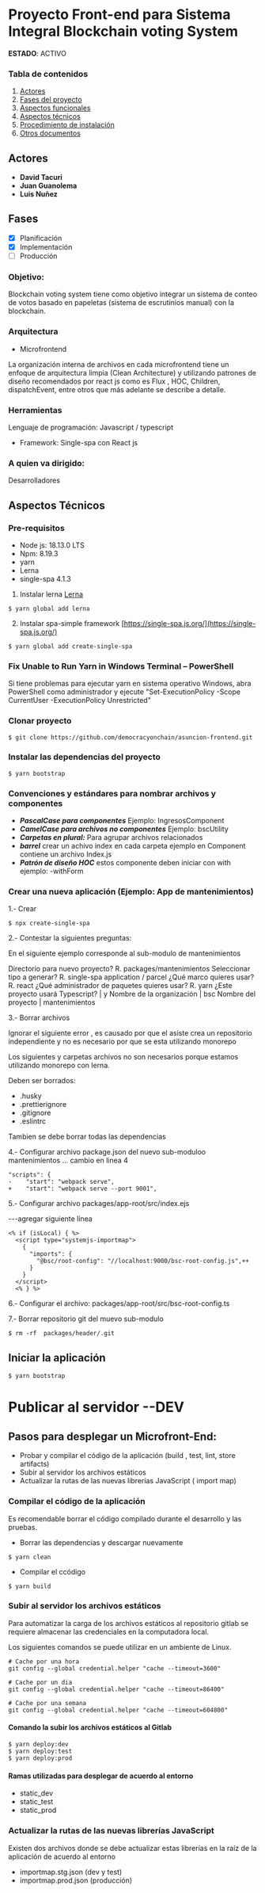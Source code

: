 # Proyecto Front-end para Sistema Integral Blockchain voting System
**ESTADO**: ACTIVO
### Tabla de contenidos
1. [Actores](#actores)
2. [Fases del proyecto](#fases)
3. [Aspectos funcionales](#aspectos-funcionales)
4. [Aspectos técnicos](#aspectos-técnicos)
5. [Procedimiento de instalación](#procedimiento-de-instalación)
6. [Otros documentos](#otros-documentos)

## Actores

* **David Tacuri**
* **Juan Guanolema**
* **Luis Nuñez**

## Fases
- [X] Planificación
- [X] Implementación
- [ ] Producción

### Objetivo:

Blockchain voting system tiene como objetivo integrar un sistema de conteo de votos basado en papeletas (sistema de escrutinios manual) con la blockchain.
### Arquitectura

- Microfrontend


La organización interna de archivos en cada microfrontend tiene un enfoque de arquitectura limpia (Clean Architecture) y utilizando patrones de diseño recomendados por react js como es Flux , HOC, Children, dispatchEvent, entre otros que más adelante se describe a detalle.

### Herramientas

Lenguaje de programación: Javascript / typescript

- Framework: Single-spa con React js

### A quien va dirigido:

Desarrolladores

## Aspectos Técnicos


### Pre-requisitos

*   Node js: 18.13.0 LTS
*   Npm: 8.19.3
*   yarn
*   Lerna
*   single-spa 4.1.3


1. Instalar lerna [Lerna](https://lerna.js.org/)

```plaintext
$ yarn global add lerna
```

2. Instalar spa-simple framework [https://single-spa.js.org/](https://single-spa.js.org/)

```plaintext
$ yarn global add create-single-spa
```

### Fix Unable to Run Yarn in Windows Terminal – PowerShell
Si tiene problemas para ejecutar yarn en sistema operativo Windows, abra PowerShell como administrador y ejecute
"Set-ExecutionPolicy -Scope CurrentUser -ExecutionPolicy Unrestricted"

### Clonar proyecto

```plaintext
$ git clone https://github.com/democracyonchain/asuncion-frontend.git

```
### Instalar las dependencias del proyecto

```plaintext
$ yarn bootstrap

```

### Convenciones y estándares para nombrar archivos y componentes

- ***PascalCase para componentes***  Ejemplo: IngresosComponent
- ***CamelCase para archivos no componentes***  Ejemplo: bscUtility
- ***Carpetas en plural:*** Para agrupar archivos relacionados
- ***barrel*** crear un achivo index en cada carpeta ejemplo en Component contiene un archivo Index.js
- ***Patrón de diseño HOC*** estos componente deben iniciar con with ejemplo: -withForm

### Crear una nueva aplicación (Ejemplo: App de mantenimientos)

1.- Crear

```plaintext
$ npx create-single-spa
```
2.- Contestar la siguientes preguntas:

En el siguiente ejemplo corresponde al sub-modulo de mantenimientos

Directorio para nuevo proyecto? R. packages/mantenimientos
Seleccionar tipo a generar? R. single-spa application / parcel
¿Qué marco quieres usar? R. react
¿Qué administrador de paquetes quieres usar? R. yarn
¿Este proyecto usará Typescript? | y
Nombre de la organización | bsc
Nombre del proyecto | mantenimientos

3.- Borrar archivos

Ignorar el siguiente error , es causado por que el asiste crea un repositorio independiente y no es necesario por que se esta utilizando monorepo

Los siguientes y carpetas archivos no son necesarios porque estamos utilizando monorepo con lerna.

Deben ser borrados:

*   .husky
*   .prettierignore
*   .gitignore
*   .eslintrc

Tambien se debe borrar todas las dependencias

4.- Configurar archivo package.json del nuevo sub-moduloo mantenimientos
... cambio en linea 4

```plaintext
"scripts": {
-    "start": "webpack serve",
+    "start": "webpack serve --port 9001",
```


5.- Configurar archivo packages/app-root/src/index.ejs

---agregar siguiente línea
```plaintext
<% if (isLocal) { %>
  <script type="systemjs-importmap">
    {
      "imports": {
        "@bsc/root-config": "//localhost:9000/bsc-root-config.js",++     
      }
    }
  </script>
  <% } %>
  ```

6.- Configurar el archivo: packages/app-root/src/bsc-root-config.ts



7.- Borrar repositorio git del muevo sub-modulo

```plaintext
$ rm -rf  packages/header/.git
```

## Iniciar la aplicación


 ```plaintext
$ yarn bootstrap
```

# Publicar al servidor --DEV

## Pasos para desplegar un Microfront-End:
- Probar y compilar el código de la aplicación (build , test, lint, store artifacts)
- Subir al servidor los archivos estáticos
- Actualizar la rutas de las nuevas librerías JavaScript ( import map)

###  Compilar el código de la aplicación

Es recomendable borrar el código compilado durante el desarrollo y las pruebas.

- Borrar las dependencias y descargar nuevamente

```plaintext
$ yarn clean
```

- Compilar el ccódigo

```plaintext
$ yarn build
```
### Subir al servidor los archivos estáticos

Para automatizar la carga de los archivos estáticos al repositorio gitlab se requiere almacenar las credenciales en la computadora local.

Los siguientes comandos se puede utilizar en un ambiente de Linux.

```plaintext
# Cache por una hora
git config --global credential.helper "cache --timeout=3600"

# Cache por un dia
git config --global credential.helper "cache --timeout=86400"

# Cache por una semana
git config --global credential.helper "cache --timeout=604800"
```
#### Comando la subir los archivos estáticos al Gitlab

```plaintext
$ yarn deploy:dev
$ yarn deploy:test
$ yarn deploy:prod

```
#### Ramas utilizadas para desplegar de acuerdo al entorno

- static_dev
- static_test
- static_prod

### Actualizar la rutas de las nuevas librerías JavaScript

Existen dos archivos donde se debe actualizar estas librerías en la raíz de la aplicación de acuerdo al entorno

- importmap.stg.json (dev y test)
- importmap.prod.json (producción)

